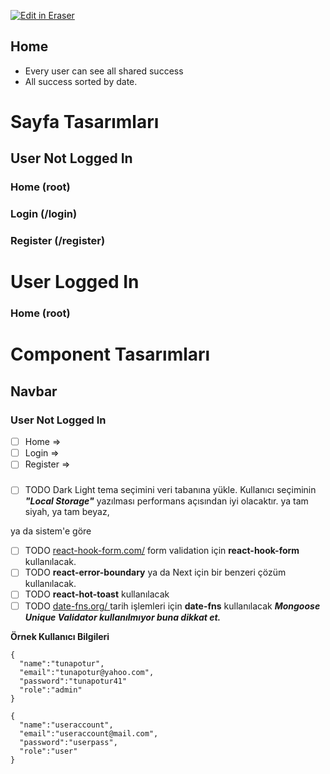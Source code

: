 <p><a target="_blank" href="https://app.eraser.io/workspace/lMRCxUklhIqILSmD8Ijy" id="edit-in-eraser-github-link"><img alt="Edit in Eraser" src="https://firebasestorage.googleapis.com/v0/b/second-petal-295822.appspot.com/o/images%2Fgithub%2FOpen%20in%20Eraser.svg?alt=media&amp;token=968381c8-a7e7-472a-8ed6-4a6626da5501"></a></p>

## Home
- Every user can see all shared success
- All success sorted by date.
# Sayfa Tasarımları
## User Not Logged In
### Home (root)
### Login (/login)
### Register (/register)
# User Logged In
### Home (root)
# Component Tasarımları
## Navbar
### User Not Logged In
- [ ] Home => 
- [ ] Login =>
- [ ] Register =>
### 
- [ ] TODO Dark Light tema seçimini veri tabanına yükle.
Kullanıcı seçiminin **_"Local Storage"_** yazılması performans açısından iyi olacaktır.
ya tam siyah,
ya tam beyaz,

ya da sistem'e göre

- [ ] TODO [﻿react-hook-form.com/](https://react-hook-form.com/)  form validation için **react-hook-form** kullanılacak.
- [ ] TODO **react-error-boundary** ya da Next için bir benzeri çözüm kullanılacak.
- [ ] TODO **react-hot-toast** kullanılacak
- [ ] TODO [﻿date-fns.org/ ](https://date-fns.org/) tarih işlemleri için **date-fns** kullanılacak
_**Mongoose Unique Validator kullanılmıyor buna dikkat et.**_

**Örnek Kullanıcı Bilgileri**

```
{
  "name":"tunapotur",
  "email":"tunapotur@yahoo.com",
  "password":"tunapotur41"
  "role":"admin"
}

{
  "name":"useraccount",
  "email":"useraccount@mail.com",
  "password":"userpass",
  "role":"user"
}
```



<!--- Eraser file: https://app.eraser.io/workspace/lMRCxUklhIqILSmD8Ijy --->